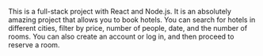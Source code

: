This is a full-stack project with React and Node.js. It is an absolutely amazing project that allows you to book hotels. You can search for hotels in different cities, filter by price, number of people, date, and the number of rooms. You can also create an account or log in, and then proceed to reserve a room.
